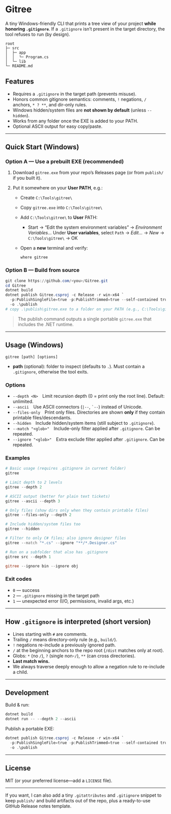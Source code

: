 
# Gitree

A tiny Windows-friendly CLI that prints a tree view of your project **while honoring `.gitignore`**.
If a `.gitignore` isn’t present in the target directory, the tool refuses to run (by design).

```
root
├─ src
│  ├─ app
│  │  └─ Program.cs
│  └─ lib
└─ README.md
```

## Features

* Requires a `.gitignore` in the target path (prevents misuse).
* Honors common gitignore semantics: comments, `!` negations, `/` anchors, `* ? **`, and dir-only rules.
* Windows hidden/system files are **not shown by default** (unless `--hidden`).
* Works from any folder once the EXE is added to your PATH.
* Optional ASCII output for easy copy/paste.

---

## Quick Start (Windows)

### Option A — Use a prebuilt EXE (recommended)

1. Download `gitree.exe` from your repo’s Releases page (or from `publish/` if you built it).
2. Put it somewhere on your **User PATH**, e.g.:

   * Create `C:\Tools\gitree\`
   * Copy `gitree.exe` into `C:\Tools\gitree\`
   * Add `C:\Tools\gitree\` to **User** PATH:

     * Start → “Edit the system environment variables” → *Environment Variables…*
       Under **User variables**, select `Path` → *Edit…* → *New* → `C:\Tools\gitree\` → OK
   * Open a **new** terminal and verify:

     ```
     where gitree
     ```

### Option B — Build from source

```powershell
git clone https://github.com/<you>/Gitree.git
cd Gitree
dotnet build
dotnet publish Gitree.csproj -c Release -r win-x64 `
  -p:PublishSingleFile=true -p:PublishTrimmed=true --self-contained true `
  -o .\publish
# copy .\publish\gitree.exe to a folder on your PATH (e.g., C:\Tools\gitree\)
```

> The publish command outputs a single portable `gitree.exe` that includes the .NET runtime.

---

## Usage (Windows)

```
gitree [path] [options]
```

* **path** (optional): folder to inspect (defaults to `.`).
  Must contain a `.gitignore`, otherwise the tool exits.

### Options

* `--depth <N>` Limit recursion depth (0 = print only the root line). Default: unlimited.
* `--ascii` Use ASCII connectors (`|--`, `` `-- ``) instead of Unicode.
* `--files-only` Print only files. Directories are shown **only** if they contain printable files/descendants.
* `--hidden` Include hidden/system items (still subject to `.gitignore`).
* `--match "<glob>"` Include-only filter applied after `.gitignore`. Can be repeated.
* `--ignore "<glob>"` Extra exclude filter applied after `.gitignore`. Can be repeated.

### Examples

```powershell
# Basic usage (requires .gitignore in current folder)
gitree

# Limit depth to 2 levels
gitree --depth 2

# ASCII output (better for plain text tickets)
gitree --ascii --depth 3

# Only files (show dirs only when they contain printable files)
gitree --files-only --depth 2

# Include hidden/system files too
gitree --hidden

# Filter to only C# files; also ignore designer files
gitree --match "*.cs" --ignore "**/*.Designer.cs"

# Run on a subfolder that also has .gitignore
gitree src --depth 1

gitree --ignore bin --ignore obj
```

### Exit codes

* `0` — success
* `2` — `.gitignore` missing in the target path
* `1` — unexpected error (I/O, permissions, invalid args, etc.)

---

## How `.gitignore` is interpreted (short version)

* Lines starting with `#` are comments.
* Trailing `/` means directory-only rule (e.g., `build/`).
* `!` negations re-include a previously ignored path.
* `/` at the beginning anchors to the repo root (`/dist` matches only at root).
* Globs: `*` (no `/`), `?` (single non-`/`), `**` (can cross directories).
* **Last match wins.**
* We always traverse deeply enough to allow a negation rule to re-include a child.

---

## Development

Build & run:

```powershell
dotnet build
dotnet run -- --depth 2 --ascii
```

Publish a portable EXE:

```powershell
dotnet publish Gitree.csproj -c Release -r win-x64 `
  -p:PublishSingleFile=true -p:PublishTrimmed=true --self-contained true `
  -o .\publish
```

---

## License

MIT (or your preferred license—add a `LICENSE` file).

---

If you want, I can also add a tiny `.gitattributes` and `.gitignore` snippet to keep `publish/` and build artifacts out of the repo, plus a ready-to-use GitHub Release notes template.

